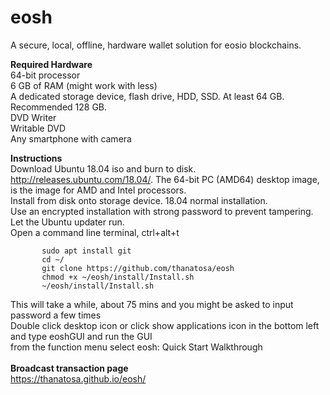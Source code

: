 # eosh
A secure, local, offline, hardware wallet solution for eosio blockchains.<br>

<b>Required Hardware</b><br>
64-bit processor<br>
6 GB of RAM (might work with less)<br>
A dedicated storage device, flash drive, HDD, SSD. At least 64 GB. Recommended 128 GB.<br>
DVD Writer<br>
Writable DVD<br>
Any smartphone with camera<br>

<b>Instructions</b><br>
Download Ubuntu 18.04 iso and burn to disk. http://releases.ubuntu.com/18.04/. The 64-bit PC (AMD64) desktop image, is the image for AMD and Intel processors.<br>
Install from disk onto storage device. 18.04 normal installation.<br>
Use an encrypted installation with strong password to prevent tampering.<br>
Let the Ubuntu updater run.<br>
Open a command line terminal, ctrl+alt+t<br>
```
       sudo apt install git
       cd ~/
       git clone https://github.com/thanatosa/eosh
       chmod +x ~/eosh/install/Install.sh
       ~/eosh/install/Install.sh
```
This will take a while, about 75 mins and you might be asked to input password a few times<br>
Double click desktop icon or click show applications icon in the bottom left and type eoshGUI and run the GUI<br>
from the function menu select eosh: Quick Start Walkthrough<br>
<br>
<b>Broadcast transaction page</b><br>
https://thanatosa.github.io/eosh/<br>
